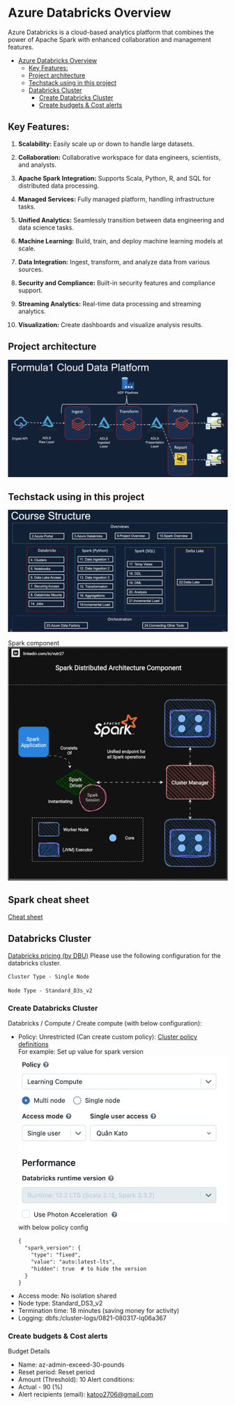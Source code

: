 # Azure Databricks Overview
Azure Databricks is a cloud-based analytics platform that combines the power of Apache Spark with enhanced collaboration and management features.

<!-- TOC -->
* [Azure Databricks Overview](#azure-databricks-overview)
  * [Key Features:](#key-features)
  * [Project architecture](#project-architecture)
  * [Techstack using in this project](#techstack-using-in-this-project)
  * [Databricks Cluster](#databricks-cluster)
    * [Create Databricks Cluster](#create-databricks-cluster)
    * [Create budgets & Cost alerts](#create-budgets--cost-alerts)
<!-- TOC -->


## Key Features:

1. **Scalability:** Easily scale up or down to handle large datasets.

2. **Collaboration:** Collaborative workspace for data engineers, scientists, and analysts.

3. **Apache Spark Integration:** Supports Scala, Python, R, and SQL for distributed data processing.

4. **Managed Services:** Fully managed platform, handling infrastructure tasks.

5. **Unified Analytics:** Seamlessly transition between data engineering and data science tasks.

6. **Machine Learning:** Build, train, and deploy machine learning models at scale.

7. **Data Integration:** Ingest, transform, and analyze data from various sources.

8. **Security and Compliance:** Built-in security features and compliance support.
    
9. **Streaming Analytics:** Real-time data processing and streaming analytics.

10. **Visualization:** Create dashboards and visualize analysis results.

## Project architecture
![Project architecture](./media/azure_ach.png)

## Techstack using in this project
![Techs](./media/Techstack.png)

Spark component
![Spark](./media/1691812998027.gif)

## Spark cheat sheet
[Cheat sheet](slide/PySpark_SQL_Cheat_Sheet.pdf)

## Databricks Cluster
[Databricks pricing (by DBU)](https://azure.microsoft.com/en-us/pricing/details/databricks/)
Please use the following configuration for the databricks cluster.
```
Cluster Type - Single Node

Node Type - Standard_D3s_v2
```
### Create Databricks Cluster
Databricks / Compute / Create compute (with below configuration):
- Policy: Unrestricted (Can create custom policy): [Cluster policy definitions](https://adb-1999765807836905.5.azuredatabricks.net/?o=1999765807836905#create/cluster) \
    For example: Set up value for spark version ![Choose the policy](media/policy.png) with below policy config
    ```
    {
      "spark_version": {
        "type": "fixed",
        "value": "auto:latest-lts",
        "hidden": true  # to hide the version
      }
    }
  ```
- Access mode: No isolation shared
- Node type: Standard_DS3_v2 
- Termination time: 18 minutes (saving money for activity)
- Logging: dbfs:/cluster-logs/0821-080317-lq06a367

### Create budgets & Cost alerts
Budget Details
- Name: az-admin-exceed-30-pounds
- Reset period: Reset period
- Amount (Threshold): 10
Alert conditions:
- Actual - 90 (%) 
- Alert recipients (email): katoo2706@gmail.com